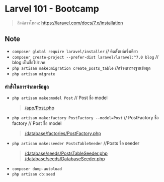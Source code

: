 # Larvel 101 - Bootcamp
> ลิงค์ดาวโหลด:  https://laravel.com/docs/7.x/installation
## Note
- `composer global require laravel/installer`  // ติดตั้งแค่ครั้งเดียว
- `composer create-project --prefer-dist laravel/laravel:^7.0 blog` // blog เป็นชื่อโปรเจค
- `php artisan make:migration create_posts_table` //สร้างตารางฐานข้อมูล
- `php artisan migrate`


### คำสั่งในการจำลองข้อมูล
- `php artisan make:model Post` // Post ชื่อ model
    > [/app/Post.php](/app/Post.php)
- `php artisan make:factory PostFactory --model=Post` // PostFactory ชื่อ factory // Post ชื่อ model 
    > [/database/factories/PostFactory.php](/database/factories/PostFactory.php)
- `php artisan make:seeder PostsTableSeeder` //Posts ชื่อ seeder
    > [/database/seeds/PostsTableSeeder.php](/database/seeds/PostsTableSeeder.php) <br/>
    > [/database/seeds/DatabaseSeeder.php](/database/seeds/DatabaseSeeder.php)
- `composer dump-autoload`
- `php artisan db:seed`

